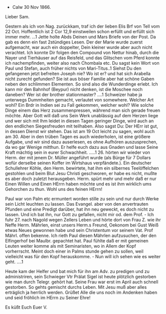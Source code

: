 + Calw 30 Nov 1866.

Lieber Sam.

Gestern als ich von Nag. zurückkam, traf ich der lieben Elis Brf von Tell vom 22 Oct. Hoffentlich ist 2 Cor 12,9 einstweilen schon erfüllt und erfüllt sich immer mehr. ...1 Jette holte Abds Deinen und Mars Briefe von der Post. Da gab es denn ein fast 2stündiges Lesen. Der der Marie wurde zuerst aufgemacht, war auch ein doppelter, Dein kleiner wurde aber auch nicht verachtet. Ich konnte Dir folgen den Compound von Nettur hinab, durch die Nayer und Tierhäuser auf das Reisfeld, und das Glitschen vom Pferd konnte ich nachempfinden, weiter also nach Chombala etc. Du sagst kein Wort von Paul und Stefan, auch früher nichts von Mari-Titus..1 Siehst Du den gefangenen jetzt befreiten Joseph nie? Wo ist er? und hat sich Arabella nicht zurecht gefunden? Sie ist aus böser Familie aber hat schöne Gaben neben den schlimmen Elementen. So sind also die Wunderdinge erlebt. Ich kann mir den Bahnhof (Beypur) nicht denken, ist die Moschee noch daneben? Wer ist der brother stationmaster? ....1 Schweizer habe ja unterwegs Dummheiten gemacht, verlautet von somewhere. Welcher Art wohl? Ein Brdr in Indien sei zu Fall gekommen, welcher wohl? Wie solche Dinge einem das Herz zusammenpressen, während man sich gerade freuen möchte. Aber Gott will daß uns Sein Werk unablässig auf dem Herzen liege und wer sich mit Ihm leidet in diesen Tagen geringer Dinge, wird auch an den endlichen Siegesfreuden mit teilhaben. 
Also sagst Du: Der HErr ist gut, in dessen Dienst wir stehen. Das ist am 19 Oct leicht zu sagen, wohl auch am 30. Aber in den trüben Tagen es auch wiederholen, ist eine größere Aufgabe, und wir sind dazu auserlesen, es ohne Aufhören auszusprechen, da wo gar Wenige mitthun. Er helfe euch dazu aus Gnaden und lasse Seine Kraft mächtig sein in eurer Schwachheit. .....1 
26. hörten wir wieder von Herm. der mit jenem Dr. Müller angeführt wurde (als Bürge für 7 Dollars wofür derselbe seinen Koffer im Wirtshaus verpfändete.). Ein deutscher Schullehrer Köhle, den Herm. bewirtete, hat ihm ein silbernes Teelöffelchen gestohlen und beim Blut Jesu Christi geschworen, er habe es nicht, mußte es aber doch zuletzt herausgeben. Herm. spürt mehr und mehr daß er nur Einen Willen und Einen HErrn haben möchte und es ist ihm wirklich ums Gehorchen zu thun. Wohl uns des feinen HErrn!

Paul war von Palm etc ermuntert worden stille zu sein und nur durch Werke sein Licht leuchten zu lassen. Das Evangel. aber von den anvertrauten Pfunden und eine Predigt darüber, hat ihn neu geweckt, es doch nicht zu lassen. Und ich bat ihn, nur Gott zu gefallen, nicht mir od. dem Prof. - Ich fuhr 27. nach Nagold wegen Zellers Leben und hörte dort von Frau Z. wie ihr Neffe Herm. Mährlen, einst unsers Herm.s Freund, Oekonom bei Gust Weiß etwas Neues gewonnen habe und sein Christentum vor seinem Vat. Prof Mährl. offen bekenne. Ich rieth Paul diesen Mährlen aufzusuchen, der den Elfingerhof bei Maulbr. gepachtet hat. Paul fühlte daß er mit gemeinen Leuten weiter komme als mit Seminaristen, wo in Allem der Kopf vorherrscht. Meint doch einer in Palms stunde gehen zu sollen, weil vielleicht was für den Kopf herauskomme. - Nun will ich sehen wie es weiter geht. ....1

Heute kam der Helfer und bat mich für ihn am Adv. zu predigen und zu administriren, sein Schwieger Vtr Prälat Sigel ist heute plötzlich gestorben wie man durch Telegr. gehört hat. Seine Frau war erst im April auch schnell gestorben. So gehts gemischt durchs Leben. Mit Jesu muß aber alles erträglich ja herrlich werden. Grüßet Alle die uns noch im Andenken haben und seid fröhlich im HErrn zu Seiner Ehre!

 Es küßt Euch Euer V.
